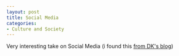 ```yaml
---
layout: post
title: Social Media
categories:
- Culture and Society
---
```


Very interesting take on Social Media (i found this [from DK's blog](http://blog.dk.sg/2009/10/18/social-media-revolution/))
